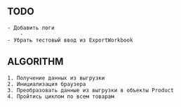 ## TODO
    - Добавить логи
        - 
    - Убрать тестовый ввод из ExportWorkbook

## ALGORITHM
    1. Получение данных из выгрузки
    2. Инициализация браузера
    3. Преобразовать данные из выгрузки в объекты Product
    4. Пройтись циклом по всем товарам